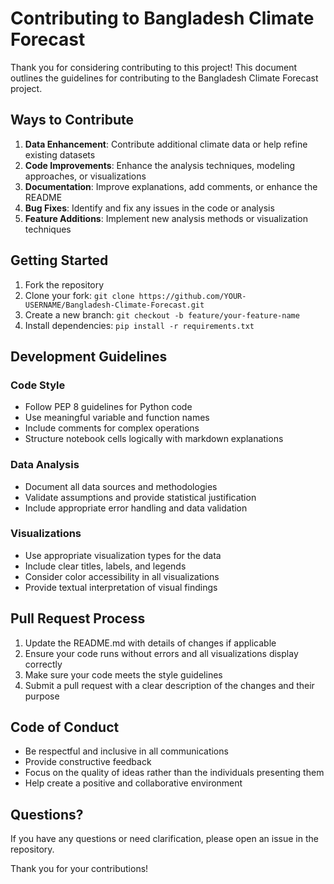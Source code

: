 # Contributing to Bangladesh Climate Forecast

Thank you for considering contributing to this project! This document outlines the guidelines for contributing to the Bangladesh Climate Forecast project.

## Ways to Contribute

1. **Data Enhancement**: Contribute additional climate data or help refine existing datasets
2. **Code Improvements**: Enhance the analysis techniques, modeling approaches, or visualizations
3. **Documentation**: Improve explanations, add comments, or enhance the README
4. **Bug Fixes**: Identify and fix any issues in the code or analysis
5. **Feature Additions**: Implement new analysis methods or visualization techniques

## Getting Started

1. Fork the repository
2. Clone your fork: `git clone https://github.com/YOUR-USERNAME/Bangladesh-Climate-Forecast.git`
3. Create a new branch: `git checkout -b feature/your-feature-name`
4. Install dependencies: `pip install -r requirements.txt`

## Development Guidelines

### Code Style
- Follow PEP 8 guidelines for Python code
- Use meaningful variable and function names
- Include comments for complex operations
- Structure notebook cells logically with markdown explanations

### Data Analysis
- Document all data sources and methodologies
- Validate assumptions and provide statistical justification
- Include appropriate error handling and data validation

### Visualizations
- Use appropriate visualization types for the data
- Include clear titles, labels, and legends
- Consider color accessibility in all visualizations
- Provide textual interpretation of visual findings

## Pull Request Process

1. Update the README.md with details of changes if applicable
2. Ensure your code runs without errors and all visualizations display correctly
3. Make sure your code meets the style guidelines
4. Submit a pull request with a clear description of the changes and their purpose

## Code of Conduct

- Be respectful and inclusive in all communications
- Provide constructive feedback
- Focus on the quality of ideas rather than the individuals presenting them
- Help create a positive and collaborative environment

## Questions?

If you have any questions or need clarification, please open an issue in the repository.

Thank you for your contributions!